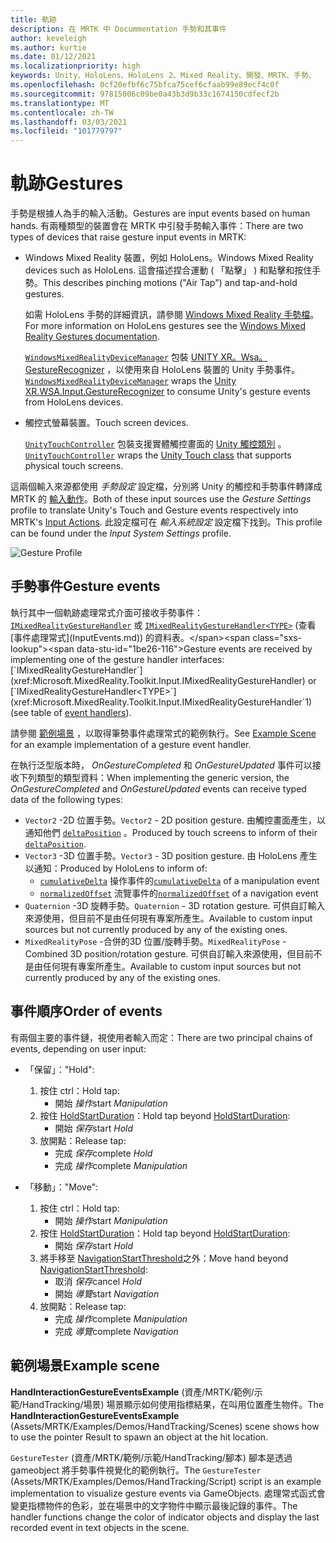 ```yaml
---
title: 軌跡
description: 在 MRTK 中 Docummentation 手勢和其事件
author: keveleigh
ms.author: kurtie
ms.date: 01/12/2021
ms.localizationpriority: high
keywords: Unity、HoloLens、HoloLens 2、Mixed Reality、開發、MRTK、手勢、
ms.openlocfilehash: 0cf20efbf6c75bfca75cef6cfaab99e89ecf4c0f
ms.sourcegitcommit: 97815006c09be0a43b3d9b33c1674150cdfecf2b
ms.translationtype: MT
ms.contentlocale: zh-TW
ms.lasthandoff: 03/03/2021
ms.locfileid: "101779797"
---
```

# <a name="gestures"></a><span data-ttu-id="1be26-104">軌跡</span><span class="sxs-lookup"><span data-stu-id="1be26-104">Gestures</span></span>

<span data-ttu-id="1be26-105">手勢是根據人為手的輸入活動。</span><span class="sxs-lookup"><span data-stu-id="1be26-105">Gestures are input events based on human hands.</span></span> <span data-ttu-id="1be26-106">有兩種類型的裝置會在 MRTK 中引發手勢輸入事件：</span><span class="sxs-lookup"><span data-stu-id="1be26-106">There are two types of devices that raise gesture input events in MRTK:</span></span>

- <span data-ttu-id="1be26-107">Windows Mixed Reality 裝置，例如 HoloLens。</span><span class="sxs-lookup"><span data-stu-id="1be26-107">Windows Mixed Reality devices such as HoloLens.</span></span> <span data-ttu-id="1be26-108">這會描述捏合運動 ( 「點擊」 ) 和點擊和按住手勢。</span><span class="sxs-lookup"><span data-stu-id="1be26-108">This describes pinching motions ("Air Tap") and tap-and-hold gestures.</span></span>

  <span data-ttu-id="1be26-109">如需 HoloLens 手勢的詳細資訊，請參閱 [Windows Mixed Reality 手勢檔](https://docs.microsoft.com/windows/mixed-reality/gestures)。</span><span class="sxs-lookup"><span data-stu-id="1be26-109">For more information on HoloLens gestures see the [Windows Mixed Reality Gestures documentation](https://docs.microsoft.com/windows/mixed-reality/gestures).</span></span>

  <span data-ttu-id="1be26-110">[`WindowsMixedRealityDeviceManager`](xref:Microsoft.MixedReality.Toolkit.WindowsMixedReality.Input.WindowsMixedRealityDeviceManager) 包裝 [UNITY XR。Wsa。GestureRecognizer](https://docs.unity3d.com/ScriptReference/XR.WSA.Input.GestureRecognizer.html) ，以使用來自 HoloLens 裝置的 Unity 手勢事件。</span><span class="sxs-lookup"><span data-stu-id="1be26-110">[`WindowsMixedRealityDeviceManager`](xref:Microsoft.MixedReality.Toolkit.WindowsMixedReality.Input.WindowsMixedRealityDeviceManager) wraps the [Unity XR.WSA.Input.GestureRecognizer](https://docs.unity3d.com/ScriptReference/XR.WSA.Input.GestureRecognizer.html) to consume Unity's gesture events from HoloLens devices.</span></span>

- <span data-ttu-id="1be26-111">觸控式螢幕裝置。</span><span class="sxs-lookup"><span data-stu-id="1be26-111">Touch screen devices.</span></span>

  <span data-ttu-id="1be26-112">[`UnityTouchController`](xref:Microsoft.MixedReality.Toolkit.Input.UnityInput) 包裝支援實體觸控畫面的 [Unity 觸控類別](https://docs.unity3d.com/ScriptReference/Touch.html) 。</span><span class="sxs-lookup"><span data-stu-id="1be26-112">[`UnityTouchController`](xref:Microsoft.MixedReality.Toolkit.Input.UnityInput) wraps the [Unity Touch class](https://docs.unity3d.com/ScriptReference/Touch.html) that supports physical touch screens.</span></span>

<span data-ttu-id="1be26-113">這兩個輸入來源都使用 _手勢設定_ 設定檔，分別將 Unity 的觸控和手勢事件轉譯成 MRTK 的 [輸入動作](InputActions.md)。</span><span class="sxs-lookup"><span data-stu-id="1be26-113">Both of these input sources use the _Gesture Settings_ profile to translate Unity's Touch and Gesture events respectively into MRTK's [Input Actions](InputActions.md).</span></span> <span data-ttu-id="1be26-114">此設定檔可在 _輸入系統設定_ 設定檔下找到。</span><span class="sxs-lookup"><span data-stu-id="1be26-114">This profile can be found under the _Input System Settings_ profile.</span></span>

<img src="../Images/Input/GestureProfile.png" style="max-width:100%;" alt="Gesture Profile">

## <a name="gesture-events"></a><span data-ttu-id="1be26-115">手勢事件</span><span class="sxs-lookup"><span data-stu-id="1be26-115">Gesture events</span></span>

<span data-ttu-id="1be26-116">執行其中一個軌跡處理常式介面可接收手勢事件： [`IMixedRealityGestureHandler`](xref:Microsoft.MixedReality.Toolkit.Input.IMixedRealityGestureHandler) 或 [`IMixedRealityGestureHandler<TYPE>`](xref:Microsoft.MixedReality.Toolkit.Input.IMixedRealityGestureHandler`1) (查看 [事件處理常式](InputEvents.md)) 的資料表。</span><span class="sxs-lookup"><span data-stu-id="1be26-116">Gesture events are received by implementing one of the gesture handler interfaces: [`IMixedRealityGestureHandler`](xref:Microsoft.MixedReality.Toolkit.Input.IMixedRealityGestureHandler) or [`IMixedRealityGestureHandler<TYPE>`](xref:Microsoft.MixedReality.Toolkit.Input.IMixedRealityGestureHandler`1) (see table of [event handlers](InputEvents.md)).</span></span>

<span data-ttu-id="1be26-117">請參閱 [範例場景](#example-scene) ，以取得筆勢事件處理常式的範例執行。</span><span class="sxs-lookup"><span data-stu-id="1be26-117">See [Example Scene](#example-scene) for an example implementation of a gesture event handler.</span></span>

<span data-ttu-id="1be26-118">在執行泛型版本時， *OnGestureCompleted* 和 *OnGestureUpdated* 事件可以接收下列類型的類型資料：</span><span class="sxs-lookup"><span data-stu-id="1be26-118">When implementing the generic version, the *OnGestureCompleted* and *OnGestureUpdated* events can receive typed data of the following types:</span></span>

- <span data-ttu-id="1be26-119">`Vector2` -2D 位置手勢。</span><span class="sxs-lookup"><span data-stu-id="1be26-119">`Vector2` - 2D position gesture.</span></span> <span data-ttu-id="1be26-120">由觸控畫面產生，以通知他們 [`deltaPosition`](https://docs.unity3d.com/ScriptReference/Touch-deltaPosition.html) 。</span><span class="sxs-lookup"><span data-stu-id="1be26-120">Produced by touch screens to inform of their [`deltaPosition`](https://docs.unity3d.com/ScriptReference/Touch-deltaPosition.html).</span></span>
- <span data-ttu-id="1be26-121">`Vector3` -3D 位置手勢。</span><span class="sxs-lookup"><span data-stu-id="1be26-121">`Vector3` - 3D position gesture.</span></span> <span data-ttu-id="1be26-122">由 HoloLens 產生以通知：</span><span class="sxs-lookup"><span data-stu-id="1be26-122">Produced by HoloLens to inform of:</span></span>
  - <span data-ttu-id="1be26-123">[`cumulativeDelta`](https://docs.unity3d.com/ScriptReference/XR.WSA.Input.ManipulationUpdatedEventArgs-cumulativeDelta.html) 操作事件的</span><span class="sxs-lookup"><span data-stu-id="1be26-123">[`cumulativeDelta`](https://docs.unity3d.com/ScriptReference/XR.WSA.Input.ManipulationUpdatedEventArgs-cumulativeDelta.html) of a manipulation event</span></span>
  - <span data-ttu-id="1be26-124">[`normalizedOffset`](https://docs.unity3d.com/ScriptReference/XR.WSA.Input.NavigationUpdatedEventArgs-normalizedOffset.html) 流覽事件的</span><span class="sxs-lookup"><span data-stu-id="1be26-124">[`normalizedOffset`](https://docs.unity3d.com/ScriptReference/XR.WSA.Input.NavigationUpdatedEventArgs-normalizedOffset.html) of a navigation event</span></span>
- <span data-ttu-id="1be26-125">`Quaternion` -3D 旋轉手勢。</span><span class="sxs-lookup"><span data-stu-id="1be26-125">`Quaternion` - 3D rotation gesture.</span></span> <span data-ttu-id="1be26-126">可供自訂輸入來源使用，但目前不是由任何現有專案所產生。</span><span class="sxs-lookup"><span data-stu-id="1be26-126">Available to custom input sources but not currently produced by any of the existing ones.</span></span>
- <span data-ttu-id="1be26-127">`MixedRealityPose` -合併的3D 位置/旋轉手勢。</span><span class="sxs-lookup"><span data-stu-id="1be26-127">`MixedRealityPose` - Combined 3D position/rotation gesture.</span></span> <span data-ttu-id="1be26-128">可供自訂輸入來源使用，但目前不是由任何現有專案所產生。</span><span class="sxs-lookup"><span data-stu-id="1be26-128">Available to custom input sources but not currently produced by any of the existing ones.</span></span>

## <a name="order-of-events"></a><span data-ttu-id="1be26-129">事件順序</span><span class="sxs-lookup"><span data-stu-id="1be26-129">Order of events</span></span>

<span data-ttu-id="1be26-130">有兩個主要的事件鏈，視使用者輸入而定：</span><span class="sxs-lookup"><span data-stu-id="1be26-130">There are two principal chains of events, depending on user input:</span></span>

- <span data-ttu-id="1be26-131">「保留」：</span><span class="sxs-lookup"><span data-stu-id="1be26-131">"Hold":</span></span>
    1. <span data-ttu-id="1be26-132">按住 ctrl：</span><span class="sxs-lookup"><span data-stu-id="1be26-132">Hold tap:</span></span>
        - <span data-ttu-id="1be26-133">開始 _操作_</span><span class="sxs-lookup"><span data-stu-id="1be26-133">start _Manipulation_</span></span>
    1. <span data-ttu-id="1be26-134">按住 [HoldStartDuration](xref:Microsoft.MixedReality.Toolkit.Input.MixedRealityInputSimulationProfile.HoldStartDuration)：</span><span class="sxs-lookup"><span data-stu-id="1be26-134">Hold tap beyond [HoldStartDuration](xref:Microsoft.MixedReality.Toolkit.Input.MixedRealityInputSimulationProfile.HoldStartDuration):</span></span>
        - <span data-ttu-id="1be26-135">開始 _保存_</span><span class="sxs-lookup"><span data-stu-id="1be26-135">start _Hold_</span></span>
    1. <span data-ttu-id="1be26-136">放開點：</span><span class="sxs-lookup"><span data-stu-id="1be26-136">Release tap:</span></span>
        - <span data-ttu-id="1be26-137">完成 _保存_</span><span class="sxs-lookup"><span data-stu-id="1be26-137">complete _Hold_</span></span>
        - <span data-ttu-id="1be26-138">完成 _操作_</span><span class="sxs-lookup"><span data-stu-id="1be26-138">complete _Manipulation_</span></span>

- <span data-ttu-id="1be26-139">「移動」：</span><span class="sxs-lookup"><span data-stu-id="1be26-139">"Move":</span></span>
    1. <span data-ttu-id="1be26-140">按住 ctrl：</span><span class="sxs-lookup"><span data-stu-id="1be26-140">Hold tap:</span></span>
        - <span data-ttu-id="1be26-141">開始 _操作_</span><span class="sxs-lookup"><span data-stu-id="1be26-141">start _Manipulation_</span></span>
    1. <span data-ttu-id="1be26-142">按住 [HoldStartDuration](xref:Microsoft.MixedReality.Toolkit.Input.MixedRealityInputSimulationProfile.HoldStartDuration)：</span><span class="sxs-lookup"><span data-stu-id="1be26-142">Hold tap beyond [HoldStartDuration](xref:Microsoft.MixedReality.Toolkit.Input.MixedRealityInputSimulationProfile.HoldStartDuration):</span></span>
        - <span data-ttu-id="1be26-143">開始 _保存_</span><span class="sxs-lookup"><span data-stu-id="1be26-143">start _Hold_</span></span>
    1. <span data-ttu-id="1be26-144">將手移至 [NavigationStartThreshold](xref:Microsoft.MixedReality.Toolkit.Input.MixedRealityInputSimulationProfile.NavigationStartThreshold)之外：</span><span class="sxs-lookup"><span data-stu-id="1be26-144">Move hand beyond [NavigationStartThreshold](xref:Microsoft.MixedReality.Toolkit.Input.MixedRealityInputSimulationProfile.NavigationStartThreshold):</span></span>
        - <span data-ttu-id="1be26-145">取消 _保存_</span><span class="sxs-lookup"><span data-stu-id="1be26-145">cancel _Hold_</span></span>
        - <span data-ttu-id="1be26-146">開始 _導覽_</span><span class="sxs-lookup"><span data-stu-id="1be26-146">start _Navigation_</span></span>
    1. <span data-ttu-id="1be26-147">放開點：</span><span class="sxs-lookup"><span data-stu-id="1be26-147">Release tap:</span></span>
        - <span data-ttu-id="1be26-148">完成 _操作_</span><span class="sxs-lookup"><span data-stu-id="1be26-148">complete _Manipulation_</span></span>
        - <span data-ttu-id="1be26-149">完成 _導覽_</span><span class="sxs-lookup"><span data-stu-id="1be26-149">complete _Navigation_</span></span>

## <a name="example-scene"></a><span data-ttu-id="1be26-150">範例場景</span><span class="sxs-lookup"><span data-stu-id="1be26-150">Example scene</span></span>

<span data-ttu-id="1be26-151">**HandInteractionGestureEventsExample** (資產/MRTK/範例/示範/HandTracking/場景) 場景顯示如何使用指標結果，在叫用位置產生物件。</span><span class="sxs-lookup"><span data-stu-id="1be26-151">The **HandInteractionGestureEventsExample** (Assets/MRTK/Examples/Demos/HandTracking/Scenes) scene shows how to use the pointer Result to spawn an object at the hit location.</span></span>

<span data-ttu-id="1be26-152">`GestureTester` (資產/MRTK/範例/示範/HandTracking/腳本) 腳本是透過 gameobject 將手勢事件視覺化的範例執行。</span><span class="sxs-lookup"><span data-stu-id="1be26-152">The `GestureTester` (Assets/MRTK/Examples/Demos/HandTracking/Script) script is an example implementation to visualize gesture events via GameObjects.</span></span> <span data-ttu-id="1be26-153">處理常式函式會變更指標物件的色彩，並在場景中的文字物件中顯示最後記錄的事件。</span><span class="sxs-lookup"><span data-stu-id="1be26-153">The handler functions change the color of indicator objects and display the last recorded event in text objects in the scene.</span></span>
